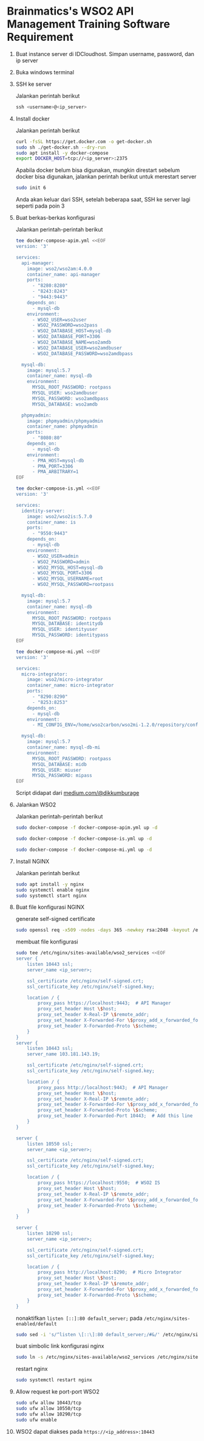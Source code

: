 # Brainmatics's WSO2 API Management Training Software Requirement

1. Buat instance server di IDCloudhost. Simpan username, password, dan ip server

2. Buka windows terminal

3. SSH ke server

    Jalankan perintah berikut

    ```powershell
    ssh <username>@<ip_server>
    ```

4. Install docker

    Jalankan perintah berikut

    ```bash
    curl -fsSL https://get.docker.com -o get-docker.sh
    sudo sh ./get-docker.sh --dry-run
    sudo apt install -y docker-compose
    export DOCKER_HOST=tcp://<ip_server>:2375
    ```

    Apabila docker belum bisa digunakan, mungkin direstart sebelum docker bisa digunakan, jalankan perintah berikut untuk merestart server

    ```bash
    sudo init 6
    ```

    Anda akan keluar dari SSH, setelah beberapa saat, SSH ke server lagi seperti pada poin 3

5. Buat berkas-berkas konfigurasi

    Jalankan perintah-perintah berikut

    ```bash
    tee docker-compose-apim.yml <<EOF
    version: '3'

    services:
      api-manager:
        image: wso2/wso2am:4.0.0
        container_name: api-manager
        ports:
          - "8280:8280"
          - "8243:8243"
          - "9443:9443"
        depends_on:
          - mysql-db
        environment:
          - WSO2_USER=wso2user
          - WSO2_PASSWORD=wso2pass
          - WSO2_DATABASE_HOST=mysql-db
          - WSO2_DATABASE_PORT=3306
          - WSO2_DATABASE_NAME=wso2amdb
          - WSO2_DATABASE_USER=wso2amdbuser
          - WSO2_DATABASE_PASSWORD=wso2amdbpass

      mysql-db:
        image: mysql:5.7
        container_name: mysql-db
        environment:
          MYSQL_ROOT_PASSWORD: rootpass
          MYSQL_USER: wso2amdbuser
          MYSQL_PASSWORD: wso2amdbpass
          MYSQL_DATABASE: wso2amdb

      phpmyadmin:
        image: phpmyadmin/phpmyadmin
        container_name: phpmyadmin
        ports:
          - "8080:80"
        depends_on:
          - mysql-db
        environment:
          - PMA_HOST=mysql-db
          - PMA_PORT=3306
          - PMA_ARBITRARY=1
    EOF
    ```

    ```bash
    tee docker-compose-is.yml <<EOF
    version: '3'

    services:
      identity-server:
        image: wso2/wso2is:5.7.0
        container_name: is
        ports:
          - "9550:9443"
        depends_on:
          - mysql-db
        environment:
          - WSO2_USER=admin
          - WSO2_PASSWORD=admin
          - WSO2_MYSQL_HOST=mysql-db
          - WSO2_MYSQL_PORT=3306
          - WSO2_MYSQL_USERNAME=root
          - WSO2_MYSQL_PASSWORD=rootpass

      mysql-db:
        image: mysql:5.7
        container_name: mysql-db
        environment:
          MYSQL_ROOT_PASSWORD: rootpass
          MYSQL_DATABASE: identitydb
          MYSQL_USER: identityuser
          MYSQL_PASSWORD: identitypass
    EOF
    ```

    ```bash
    tee docker-compose-mi.yml <<EOF
    version: '3'

    services:
      micro-integrator:
        image: wso2/micro-integrator
        container_name: micro-integrator
        ports:
          - "8290:8290"
          - "8253:8253"
        depends_on:
          - mysql-db
        environment:
          - MI_CONFIG_ENV=/home/wso2carbon/wso2mi-1.2.0/repository/conf/deployment.toml

      mysql-db:
        image: mysql:5.7
        container_name: mysql-db-mi
        environment:
          MYSQL_ROOT_PASSWORD: rootpass
          MYSQL_DATABASE: midb
          MYSQL_USER: miuser
          MYSQL_PASSWORD: mipass
    EOF
    ```

    Script didapat dari [medium.com/@dikkumburage](https://medium.com/@dikkumburage/wso2-installation-using-docker-compose-b91585fdff4a)

6. Jalankan WSO2

    Jalankan perintah-perintah berikut

    ```bash
    sudo docker-compose -f docker-compose-apim.yml up -d
    ```

    ```bash
    sudo docker-compose -f docker-compose-is.yml up -d
    ```

    ```bash
    sudo docker-compose -f docker-compose-mi.yml up -d
    ```

7. Install NGINX

    Jalankan perintah berikut

    ```bash
    sudo apt install -y nginx
    sudo systemctl enable nginx
    sudo systemctl start nginx
    ```

8. Buat file konfigurasi NGINX

    generate self-signed certificate

    ```bash
    sudo openssl req -x509 -nodes -days 365 -newkey rsa:2048 -keyout /etc/nginx/self-signed.key -out /etc/nginx/self-signed.crt
    ```

    membuat file konfigurasi

    ```bash
    sudo tee /etc/nginx/sites-available/wso2_services <<EOF
    server {
        listen 10443 ssl;
        server_name <ip_server>;

        ssl_certificate /etc/nginx/self-signed.crt;
        ssl_certificate_key /etc/nginx/self-signed.key;

        location / {
            proxy_pass https://localhost:9443;  # API Manager
            proxy_set_header Host \$host;
            proxy_set_header X-Real-IP \$remote_addr;
            proxy_set_header X-Forwarded-For \$proxy_add_x_forwarded_for;
            proxy_set_header X-Forwarded-Proto \$scheme;
        }
    }
    server {
        listen 10443 ssl;
        server_name 103.181.143.19;

        ssl_certificate /etc/nginx/self-signed.crt;
        ssl_certificate_key /etc/nginx/self-signed.key;

        location / {
            proxy_pass http://localhost:9443;  # API Manager
            proxy_set_header Host \$host;
            proxy_set_header X-Real-IP \$remote_addr;
            proxy_set_header X-Forwarded-For \$proxy_add_x_forwarded_for;
            proxy_set_header X-Forwarded-Proto \$scheme;
            proxy_set_header X-Forwarded-Port 10443;  # Add this line
        }
    }

    server {
        listen 10550 ssl;
        server_name <ip_server>;

        ssl_certificate /etc/nginx/self-signed.crt;
        ssl_certificate_key /etc/nginx/self-signed.key;

        location / {
            proxy_pass https://localhost:9550;  # WSO2 IS
            proxy_set_header Host \$host;
            proxy_set_header X-Real-IP \$remote_addr;
            proxy_set_header X-Forwarded-For \$proxy_add_x_forwarded_for;
            proxy_set_header X-Forwarded-Proto \$scheme;
        }
    }

    server {
        listen 10290 ssl;
        server_name <ip_server>;

        ssl_certificate /etc/nginx/self-signed.crt;
        ssl_certificate_key /etc/nginx/self-signed.key;

        location / {
            proxy_pass http://localhost:8290;  # Micro Integrator
            proxy_set_header Host \$host;
            proxy_set_header X-Real-IP \$remote_addr;
            proxy_set_header X-Forwarded-For \$proxy_add_x_forwarded_for;
            proxy_set_header X-Forwarded-Proto \$scheme;
        }
    }
    ```

    nonaktifkan `listen [::]:80 default_server;` pada `/etc/nginx/sites-enabled/default`

    ```bash
    sudo sed -i 's/^listen \[::\]:80 default_server;/#&/' /etc/nginx/sites-enabled/default
    ```

    buat simbolic link konfigurasi nginx

    ```bash
    sudo ln -s /etc/nginx/sites-available/wso2_services /etc/nginx/sites-enabled/
    ```

    restart nginx

    ```bash
    sudo systemctl restart nginx
    ```

9. Allow request ke port-port WSO2

    ```bash
    sudo ufw allow 10443/tcp
    sudo ufw allow 10550/tcp
    sudo ufw allow 10290/tcp
    sudo ufw enable
    ```

10. WSO2 dapat diakses pada `https://<ip_address>:10443`
